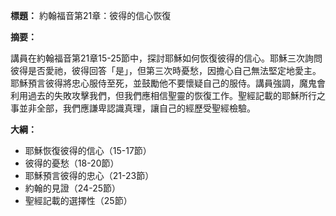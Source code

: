 **標題：** 約翰福音第21章：彼得的信心恢復

**摘要：**

講員在約翰福音第21章15-25節中，探討耶穌如何恢復彼得的信心。耶穌三次詢問彼得是否愛祂，彼得回答「是」，但第三次時憂愁，因擔心自己無法堅定地愛主。耶穌預言彼得將忠心服侍至死，並鼓勵他不要懷疑自己的服侍。講員強調，魔鬼會利用過去的失敗攻擊我們，但我們應相信聖靈的恢復工作。聖經記載的耶穌所行之事並非全部，我們應謙卑認識真理，讓自己的經歷受聖經檢驗。

**大綱：**

* 耶穌恢復彼得的信心（15-17節）
* 彼得的憂愁（18-20節）
* 耶穌預言彼得的忠心（21-23節）
* 約翰的見證（24-25節）
* 聖經記載的選擇性（25節）